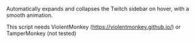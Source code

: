 Automatically expands and collapses the Twitch sidebar on hover, with a smooth animation.

This script needs ViolentMonkey (https://violentmonkey.github.io/) or TamperMonkey (not tested)
